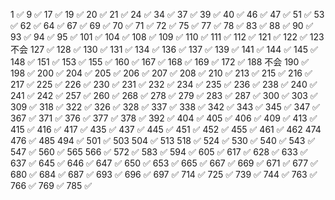 1 ✅
9 ✅
17 ✅
19 ✅
20 ✅
21 ✅
24 ✅
34 ✅
37 ✅
39 ✅
40 ✅
46 ✅
47 ✅
51 ✅
53 ✅
62 ✅
64 ✅
67 ✅
69 ✅
70 ✅
71 ✅
72 ✅
75 ✅
77 ✅
78 ✅
83 ✅
88 ✅
90 ✅
93 ✅
94 ✅
95 ✅
101 ✅
104 ✅
108 ✅
109 ✅
110 ✅
111 ✅
112 ✅
121 ✅
122 ✅
123 不会
127 ✅
128 ✅
130 ✅
131 ✅
134 ✅
136 ✅
137 ✅
139 ✅
141 ✅
144 ✅
145 ✅
148 ✅
151 ✅
153 ✅
155 ✅
160 ✅
167 ✅
168 ✅
169 ✅
172 ✅
188 不会
190 ✅
198 ✅
200 ✅
204 ✅
205 ✅
206 ✅
207 ✅
208 ✅
210 ✅
213 ✅
215 ✅
216 ✅
217 ✅
225 ✅
226 ✅
230 ✅
231 ✅
232 ✅
234 ✅
235 ✅
236 ✅
238 ✅
240 ✅
241 ✅
242 ✅
257 ✅
260 ✅
268 ✅
278 ✅
279 ✅
283 ✅
287 ✅
300 ✅
303 ✅
309 ✅
318 ✅
322 ✅
326 ✅
328 ✅
337 ✅
338 ✅
342 ✅
343 ✅
345 ✅
347 ✅
367 ✅
371 ✅
376 ✅
377 ✅
378 ✅
392 ✅
404 ✅
405 ✅
406 ✅
409 ✅
413 ✅
415 ✅
416 ✅
417 ✅
435 ✅
437 ✅
445 ✅
451 ✅
452 ✅
455 ✅
461 ✅
462
474
476 ✅
485
494 ✅
501 ✅
503
504 ✅
513
518 ✅
524 ✅
530 ✅
540 ✅
543 ✅
547 ✅
560 ✅
565
566 ✅
572 ✅
583 ✅
594 ✅
605 ✅
617 ✅
628 ✅
633 ✅
637 ✅
645 ✅
646 ✅
647 ✅
650 ✅
653 ✅
665 ✅
667 ✅
669 ✅
671 ✅
677 ✅
680 ✅
684 ✅
687 ✅
693 ✅
696 ✅
697 ✅
714 ✅
725 ✅
739 ✅
744 ✅
763 ✅
766 ✅
769 ✅
785 ✅



